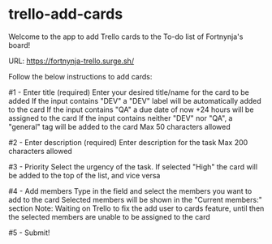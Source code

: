 # trello-add-cards

Welcome to the app to add Trello cards to the To-do list of Fortnynja's board!

URL: https://fortnynja-trello.surge.sh/

Follow the below instructions to add cards:

#1 - Enter title (required)
Enter your desired title/name for the card to be added
If the input contains "DEV" a "DEV" label will be automatically added to the card
If the input contains "QA" a due date of now +24 hours will be assigned to the card
If the input contains neither "DEV" nor "QA", a "general" tag will be added to the card
Max 50 characters allowed

#2 - Enter description (required)
Enter description for the task
Max 200 characters allowed

#3 - Priority
Select the urgency of the task. If selected "High" the card will be added to the top of the list, and vice versa

#4 - Add members
Type in the field and select the members you want to add to the card
Selected members will be shown in the "Current members:" section
Note: Waiting on Trello to fix the add user to cards feature, until then the selected members are unable to be assigned to the card

#5 - Submit!
